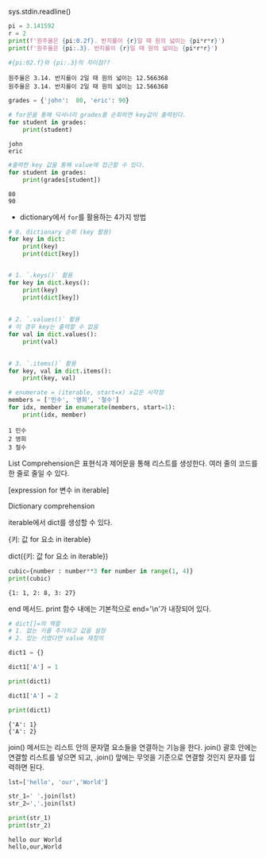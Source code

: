 sys.stdin.readline()


```python
pi = 3.141592
r = 2
print(f'원주율은 {pi:0.2f}. 반지를이 {r}일 때 원의 넓이는 {pi*r*r}')
print(f'원주율은 {pi:.3}. 반지를이 {r}일 때 원의 넓이는 {pi*r*r}')

#{pi:02.f}와 {pi:.3}의 차이점??
```

    원주율은 3.14. 반지를이 2일 때 원의 넓이는 12.566368
    원주율은 3.14. 반지를이 2일 때 원의 넓이는 12.566368
    


```python
grades = {'john':  80, 'eric': 90}
```


```python
# for문을 통해 딕셔너리 grades를 순회하면 key값이 출력된다.
for student in grades:
    print(student)
```

    john
    eric
    


```python
#출력한 key 값을 통해 value에 접근할 수 있다.
for student in grades:
    print(grades[student])
```

    80
    90
    

* dictionary에서 `for`를 활용하는 4가지 방법

```python
# 0. dictionary 순회 (key 활용)
for key in dict:
    print(key)
    print(dict[key])


# 1. `.keys()` 활용
for key in dict.keys():
    print(key)
    print(dict[key])
    
    
# 2. `.values()` 활용
# 이 경우 key는 출력할 수 없음
for val in dict.values():
    print(val)

    
# 3. `.items()` 활용
for key, val in dict.items():
    print(key, val)

```


```python
# enumerate = (iterable, start=x) x값은 시작점
members = ['민수', '영희', '철수']
for idx, member in enumerate(members, start=1):
    print(idx, member)
```

    1 민수
    2 영희
    3 철수
    

List Comprehension은 표현식과 제어문을 통해 리스트를 생성한다.
여러 줄의 코드를 한 줄로 줄일 수 있다.

[expression for 변수 in iterable]

Dictionary comprehension

iterable에서 dict를 생성할 수 있다.

{키: 값 for 요소 in iterable}

dict({키: 값 for 요소 in iterable})


```python
cubic={number : number**3 for number in range(1, 4)}
print(cubic)
```

    {1: 1, 2: 8, 3: 27}
    

end 메서드.
print 함수 내에는 기본적으로 end='\n'가 내장되어 있다.


```python
# dict[]=의 역할
# 1. 없는 키를 추가하고 값을 설정
# 2. 있는 키였다면 value 재정의

dict1 = {}

dict1['A'] = 1

print(dict1)

dict1['A'] = 2

print(dict1)
```

    {'A': 1}
    {'A': 2}
    

join() 메서드는 리스트 안의 문자열 요소들을 연결하는 기능을 한다. join() 괄호 안에는 연결할 리스트를 넣으면 되고, .join() 앞에는 무엇을 기준으로 연결할 것인지 문자를 입력하면 된다.


```python
lst=['hello', 'our','World']

str_1=' '.join(lst)
str_2=','.join(lst)

print(str_1)
print(str_2)
```

    hello our World
    hello,our,World
    
